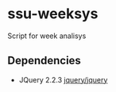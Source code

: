 # ssu-weeksys
Script for week analisys

## Dependencies
- JQuery 2.2.3 [jquery/jquery](https://github.com/jquery/jquery)

